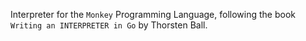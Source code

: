 Interpreter for the `Monkey` Programming Language, following the book `Writing an INTERPRETER in Go` by Thorsten Ball. 
